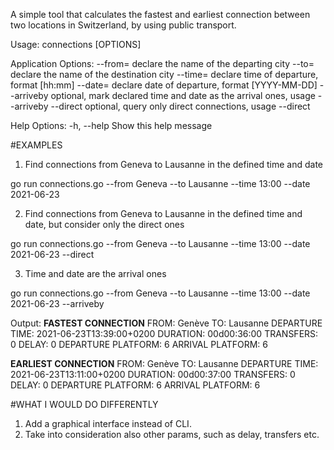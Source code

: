 A simple tool that calculates the fastest and earliest connection between two locations in Switzerland, by using public transport.

Usage:
  connections [OPTIONS]

Application Options:
      --from=     declare the name of the departing city
      --to=       declare the name of the destination city
      --time=     declare time of departure, format [hh:mm]
      --date=     declare date of departure, format [YYYY-MM-DD]
      --arriveby  optional, mark declared time and date as the arrival ones, usage
                  --arriveby
      --direct    optional, query only direct connections, usage --direct

Help Options:
  -h, --help      Show this help message

#EXAMPLES
1. Find connections from Geneva to Lausanne in the defined time and date

go run connections.go --from Geneva --to Lausanne --time 13:00 --date 2021-06-23

2. Find connections from Geneva to Lausanne in the defined time and date, but consider only the direct ones

go run connections.go --from Geneva --to Lausanne --time 13:00 --date 2021-06-23 --direct

3. Time and date are the arrival ones

 go run connections.go --from Geneva --to Lausanne --time 13:00 --date 2021-06-23 --arriveby

 

Output:
******FASTEST CONNECTION******
FROM: Genève
TO: Lausanne
DEPARTURE TIME: 2021-06-23T13:39:00+0200
DURATION: 00d00:36:00
TRANSFERS: 0
DELAY: 0
DEPARTURE PLATFORM: 6
ARRIVAL PLATFORM: 6

******EARLIEST CONNECTION******
FROM: Genève
TO: Lausanne
DEPARTURE TIME: 2021-06-23T13:11:00+0200
DURATION: 00d00:37:00
TRANSFERS: 0
DELAY: 0
DEPARTURE PLATFORM: 6
ARRIVAL PLATFORM: 6

#WHAT I WOULD DO DIFFERENTLY
1. Add a graphical interface instead of CLI.
2. Take into consideration also other params, such as delay, transfers etc.
